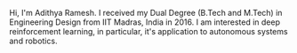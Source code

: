 Hi, I'm Adithya Ramesh. I received my Dual Degree (B.Tech and M.Tech) in Engineering Design from IIT Madras, India in 2016. 
I am interested in deep reinforcement learning, in particular, it's application to autonomous systems and robotics.
<!---
adi3e08/adi3e08 is a ✨ special ✨ repository because its `README.md` (this file) appears on your GitHub profile.
You can click the Preview link to take a look at your changes.
--->
